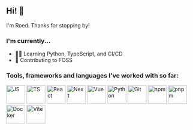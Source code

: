 ## Hi! 👋
I'm Roed. Thanks for stopping by! 

### I'm currently...
- 🧑‍💻 Learning Python, TypeScript, and CI/CD
- 🤝 Contributing to FOSS

### Tools, frameworks and languages I've worked with so far:
<div>
   <img src="https://cdn.jsdelivr.net/gh/devicons/devicon@latest/icons/javascript/javascript-original.svg" alt="JS" width="50" height="50">
   <img src="https://cdn.jsdelivr.net/gh/devicons/devicon@latest/icons/typescript/typescript-original.svg" alt="TS" width="50" height="50">
   <img src="https://cdn.jsdelivr.net/gh/devicons/devicon@latest/icons/react/react-original.svg" alt="React" width="50" height="50">
   <img src="https://cdn.jsdelivr.net/gh/devicons/devicon@latest/icons/nextjs/nextjs-original.svg" alt="Next" width="50" height="50">
   <img src="https://cdn.jsdelivr.net/gh/devicons/devicon@latest/icons/vuejs/vuejs-original.svg" alt="Vue" width="50" height="50">
   <img src="https://cdn.jsdelivr.net/gh/devicons/devicon@latest/icons/python/python-original.svg" alt="Python" width="50" height="50">
   <img src="https://cdn.jsdelivr.net/gh/devicons/devicon@latest/icons/git/git-original.svg" alt="Git" width="50" height="50">
   <img src="https://cdn.jsdelivr.net/gh/devicons/devicon@latest/icons/npm/npm-original.svg" alt="npm" width="50" height="50">
   <img src="https://cdn.jsdelivr.net/gh/devicons/devicon@latest/icons/pnpm/pnpm-original.svg" alt="pnpm" width="50" height="50">
   <img src="https://cdn.jsdelivr.net/gh/devicons/devicon@latest/icons/docker/docker-original.svg" alt="Docker" width="50" height="50">
   <img src="https://cdn.jsdelivr.net/gh/devicons/devicon@latest/icons/vitejs/vitejs-original.svg" alt="Vite" width="50" height="50">
</div>
